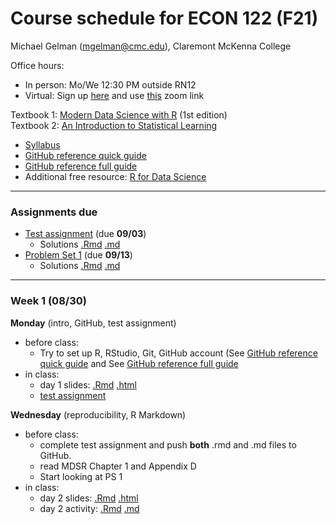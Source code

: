 Course schedule for ECON 122 (F21)
================

Michael Gelman (<mgelman@cmc.edu>), Claremont McKenna College

Office hours:

- In person: Mo/We 12:30 PM outside RN12 
- Virtual: Sign up [here](https://calendly.com/michael-gelman) and use [this](https://cmc-its.zoom.us/j/3494522481) zoom link


Textbook 1: [Modern Data Science with R](https://mdsr-book.github.io/) (1st edition)  
Textbook 2: [An Introduction to Statistical Learning](https://link.springer.com/book/10.1007/978-1-4614-7138-7)

-   [Syllabus](ECON122_F2019_DataScience_StatisticalLearning.pdf)
-   [GitHub reference quick guide](https://github.com/jfiksel/github-classroom-for-students)
-   [GitHub reference full guide ](https://happygitwithr.com/index.html)
-   Additional free resource: [R for Data Science](http://r4ds.had.co.nz/)

------------------------------------------------------------------------
### Assignments due

- [Test assignment]() (due **09/03**) 
    - Solutions [.Rmd](PS/test-assignment-solution.Rmd) [.md](PS/test-assignment-solution.md)
- [Problem Set 1]() (due **09/13**)
    - Solutions [.Rmd](PS/PS1-solution.Rmd) [.md](PS/PS1-solution.md)
------------------------------------------------------------------------

### Week 1 (08/30)

**Monday** (intro, GitHub, test assignment) 

-   before class:
    - Try to set up R, RStudio, Git, GitHub account (See [GitHub reference quick guide](https://github.com/econ122-f21/github-classroom-for-stduents) and See [GitHub reference full guide](https://happygitwithr.com/index.html) 
-   in class: 
    -   day 1 slides: [.Rmd](docs/day1_IntroSlides.Rmd) [.html](https://econ122-f21.github.io/home/day1_IntroSlides.html)
    -   [test assignment]()

**Wednesday** (reproducibility, R Markdown)

-   before class:
    -   complete test assignment and push **both** .rmd and .md files to GitHub.
    -   read MDSR Chapter 1 and Appendix D
    -   Start looking at PS 1
-   in class: 
    -   day 2 slides: [.Rmd](docs/day2_RMarkdownSlides.Rmd) [.html](https://econ122-f21.github.io/home/day2_RMarkdownSlides.html)
    -   day 2 activity: [.Rmd](activities/day2_MarkdownActivity.Rmd) [.md](activities/day2_MarkdownActivity.md)

